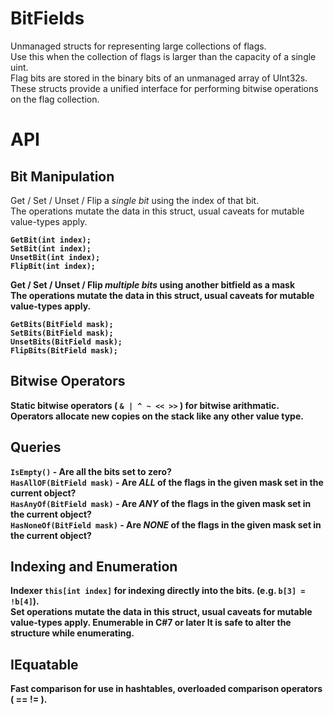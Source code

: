# BitFields

Unmanaged structs for representing large collections of flags.<br>
Use this when the collection of flags is larger than the capacity of a single uint.<br>
Flag bits are stored in the binary bits of an unmanaged array of UInt32s.<br>
These structs provide a unified interface for performing bitwise operations on the flag collection.<br>

# API

## Bit Manipulation

Get / Set / Unset / Flip a _single bit_ using the index of that bit.<br>
The operations mutate the data in this struct, usual caveats for mutable value-types apply.<b>

`GetBit(int index);`<br>
`SetBit(int index);`<br>
`UnsetBit(int index);`<br>
`FlipBit(int index);`<br>

Get / Set / Unset / Flip _multiple bits_ using another bitfield as a mask<br>
The operations mutate the data in this struct, usual caveats for mutable value-types apply.<b>

`GetBits(BitField mask);`<br>
`SetBits(BitField mask);`<br>
`UnsetBits(BitField mask);`<br>
`FlipBits(BitField mask);`<br>

## Bitwise Operators

Static bitwise operators ( `& | ^ ~ << >>` ) for bitwise arithmatic.<br>
Operators allocate new copies on the stack like any other value type.<br>

## Queries

`IsEmpty()` - Are all the bits set to zero?<br>
`HasAllOF(BitField mask)` - Are _ALL_ of the flags in the given mask set in the current object?<br>
`HasAnyOf(BitField mask)` - Are _ANY_ of the flags in the given mask set in the current object?<br>
`HasNoneOf(BitField mask)` - Are _NONE_ of the flags in the given mask set in the current object?<br>

## Indexing and Enumeration

Indexer `this[int index]` for indexing directly into the bits. (e.g. `b[3] = !b[4]`).<br>
Set operations mutate the data in this struct, usual caveats for mutable value-types apply.<b>
Enumerable in C#7 or later<b>
It is safe to alter the structure while enumerating.<b>

## IEquatable

Fast comparison for use in hashtables, overloaded comparison operators ( == != ).<br>




